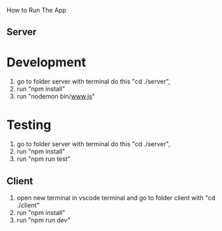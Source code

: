 How to Run The App

## Server

# Development

1. go to folder server with terminal do this "cd ./server",
2. run "npm install"
3. run "nodemon bin/www.js"

# Testing

1. go to folder server with terminal do this "cd ./server",
2. run "npm install"
3. run "npm run test"

## Client

1. open new terminal in vscode terminal and go to folder client with "cd ./client"
2. run "npm install"
3. run "npm run dev"
